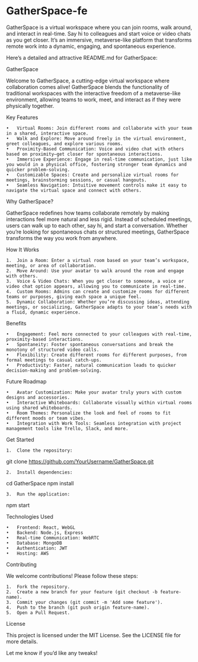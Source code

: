# GatherSpace-fe
GatherSpace is a virtual workspace where you can join rooms, walk around, and interact in real-time. Say hi to colleagues and start voice or video chats as you get closer. It’s an immersive, metaverse-like platform that transforms remote work into a dynamic, engaging, and spontaneous experience.


Here’s a detailed and attractive README.md for GatherSpace:

GatherSpace

Welcome to GatherSpace, a cutting-edge virtual workspace where collaboration comes alive! GatherSpace blends the functionality of traditional workspaces with the interactive freedom of a metaverse-like environment, allowing teams to work, meet, and interact as if they were physically together.

Key Features

	•	Virtual Rooms: Join different rooms and collaborate with your team in a shared, interactive space.
	•	Walk and Explore: Move around freely in the virtual environment, greet colleagues, and explore various rooms.
	•	Proximity-Based Communication: Voice and video chat with others based on proximity—get closer for spontaneous interactions.
	•	Immersive Experience: Engage in real-time communication, just like you would in a physical office, fostering stronger team dynamics and quicker problem-solving.
	•	Customizable Spaces: Create and personalize virtual rooms for meetings, brainstorming sessions, or casual hangouts.
	•	Seamless Navigation: Intuitive movement controls make it easy to navigate the virtual space and connect with others.

Why GatherSpace?

GatherSpace redefines how teams collaborate remotely by making interactions feel more natural and less rigid. Instead of scheduled meetings, users can walk up to each other, say hi, and start a conversation. Whether you’re looking for spontaneous chats or structured meetings, GatherSpace transforms the way you work from anywhere.

How It Works

	1.	Join a Room: Enter a virtual room based on your team’s workspace, meeting, or area of collaboration.
	2.	Move Around: Use your avatar to walk around the room and engage with others.
	3.	Voice & Video Chats: When you get closer to someone, a voice or video chat option appears, allowing you to communicate in real-time.
	4.	Custom Rooms: Admins can create and customize rooms for different teams or purposes, giving each space a unique feel.
	5.	Dynamic Collaboration: Whether you’re discussing ideas, attending meetings, or socializing, GatherSpace adapts to your team’s needs with a fluid, dynamic experience.

Benefits

	•	Engagement: Feel more connected to your colleagues with real-time, proximity-based interactions.
	•	Spontaneity: Foster spontaneous conversations and break the monotony of structured video calls.
	•	Flexibility: Create different rooms for different purposes, from formal meetings to casual catch-ups.
	•	Productivity: Faster, natural communication leads to quicker decision-making and problem-solving.

Future Roadmap

	•	Avatar Customization: Make your avatar truly yours with custom designs and accessories.
	•	Interactive Whiteboards: Collaborate visually within virtual rooms using shared whiteboards.
	•	Room Themes: Personalize the look and feel of rooms to fit different moods or team vibes.
	•	Integration with Work Tools: Seamless integration with project management tools like Trello, Slack, and more.

Get Started

	1.	Clone the repository:

git clone https://github.com/YourUsername/GatherSpace.git


	2.	Install dependencies:

cd GatherSpace
npm install


	3.	Run the application:

npm start



Technologies Used

	•	Frontend: React, WebGL
	•	Backend: Node.js, Express
	•	Real-time Communication: WebRTC
	•	Database: MongoDB
	•	Authentication: JWT
	•	Hosting: AWS

Contributing

We welcome contributions! Please follow these steps:

	1.	Fork the repository.
	2.	Create a new branch for your feature (git checkout -b feature-name).
	3.	Commit your changes (git commit -m 'Add some feature').
	4.	Push to the branch (git push origin feature-name).
	5.	Open a Pull Request.

License

This project is licensed under the MIT License. See the LICENSE file for more details.

Let me know if you’d like any tweaks!

